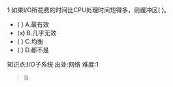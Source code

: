 1
如果I/O所花费的时间比CPU处理时间短得多，则缓冲区( )。
- ( ) A.最有效
- (x) B.几乎无效
- ( ) C.均衡
- ( ) D.都不是

知识点:I/O子系统
出处:网络
难度:1
> B
